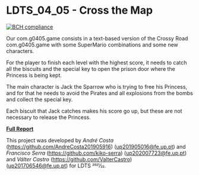 # LDTS_04_05 - Cross the Map

[![BCH compliance](https://bettercodehub.com/edge/badge/FEUP-LDTS-2021/ldts-project-assignment-g0405?branch=main&token=e13264603f79bc7b3a224eb89e8f866e44f94999)](https://bettercodehub.com/)

Our com.g0405.game consists in a text-based version of the Crossy Road com.g0405.game with some SuperMario combinations and some new characters.

For the player to finish each level with the highest score, it needs to catch all the biscuits and the special key to open the prison door where the Princess is being kept.

The main character is Jack the Sparrow who is trying to free his Princess, and for that he needs to avoid the Pirates and all explosions from the bombs and collect the special key.

Each biscuit that Jack catches makes his score go up, but these are not necessary to release the Princess.

[**Full Report**](docs/README.md)

This project was developed by _André Costa_ (https://github.com/AndreCosta201905916) (up201905016@fe.up.pt) and _Francisco Serra_ (https://github.com/kiko-serra) (up202007723@fe.up.pt) and _Válter Castro_ (https://github.com/ValterCastro) (up201706546@fe.up.pt) for LDTS 2021⁄22.
